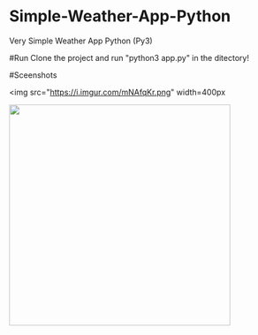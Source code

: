 # Simple-Weather-App-Python
Very Simple Weather App Python (Py3)

#Run
Clone the project and run "python3 app.py" in the ditectory!

#Sceenshots

<img src="https://i.imgur.com/mNAfqKr.png" width=400px

<img src="https://i.imgur.com/yQnFxj2.png" width=400px>
